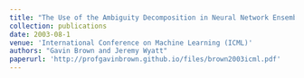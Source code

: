 ```yaml
---
title: "The Use of the Ambiguity Decomposition in Neural Network Ensemble Learning Methods"
collection: publications
date: 2003-08-1
venue: 'International Conference on Machine Learning (ICML)'
authors: "Gavin Brown and Jeremy Wyatt"
paperurl: 'http://profgavinbrown.github.io/files/brown2003icml.pdf'
---
```

